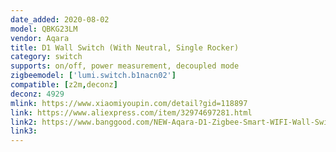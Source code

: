 ```yaml
---
date_added: 2020-08-02
model: QBKG23LM
vendor: Aqara
title: D1 Wall Switch (With Neutral, Single Rocker)
category: switch
supports: on/off, power measurement, decoupled mode
zigbeemodel: ['lumi.switch.b1nacn02']
compatible: [z2m,deconz]
deconz: 4929
mlink: https://www.xiaomiyoupin.com/detail?gid=118897
link: https://www.aliexpress.com/item/32974697281.html
link2: https://www.banggood.com/NEW-Aqara-D1-Zigbee-Smart-WIFI-Wall-Switch-1-or-2-or-3-Gang-LIVE-or-NEUTRAL-LINE-Xiaomi-Mijia-APP-Remote-Controller-p-1644324.html
link3: 
---
```


